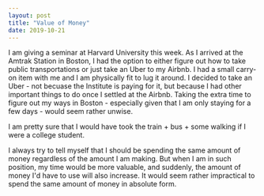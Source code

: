 ```yaml
---
layout: post
title: "Value of Money"
date: 2019-10-21
---
```


I am giving a seminar at Harvard University this week. As I arrived at the Amtrak Station in Boston, I had the option to either figure out how to take public transportations or just take an Uber to my Airbnb. I had a small carry-on item with me and I am physically fit to lug it around. I decided to take an Uber - not becuase the Institute is paying for it, but because I had other important things to do once I settled at the Airbnb. Taking the extra time to figure out my ways in Boston - especially given that I am only staying for a few days - would seem rather unwise.

I am pretty sure that I would have took the train + bus + some walking if I were a college student. 

I always try to tell myself that I should be spending the same amount of money regardless of the amount I am making. But when I am in such position, my time would be more valuable, and suddenly, the amount of money I'd have to use will also increase. It would seem rather impractical to spend the same amount of money in absolute form.








